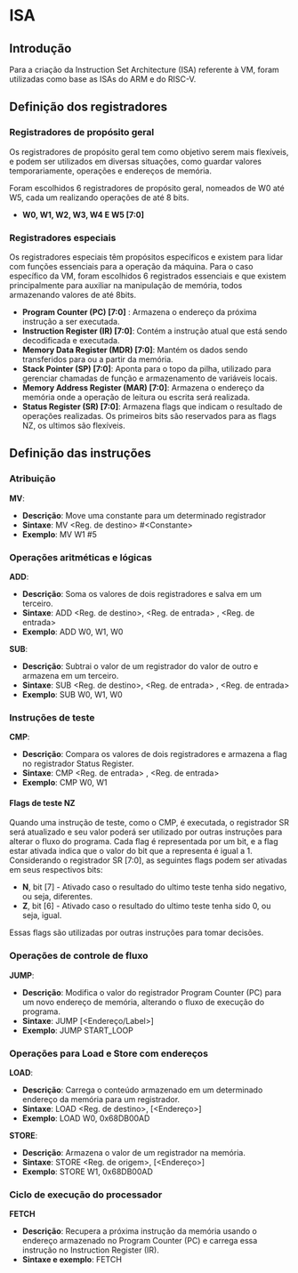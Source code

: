 # ISA 
## Introdução
Para a criação da Instruction Set Architecture (ISA) referente à VM, foram utilizadas como base as ISAs do ARM e do RISC-V.
## Definição dos registradores
### Registradores de propósito geral
Os registradores de propósito geral tem como objetivo serem mais flexíveis, e podem ser utilizados em diversas situações, como guardar valores temporariamente, operações e endereços de memória. 

Foram escolhidos 6 registradores de propósito geral, nomeados de W0 até W5, cada um realizando operações de até 8 bits.

- **W0, W1, W2, W3, W4 E W5 [7:0]**

### Registradores especiais
Os registradores especiais têm propósitos específicos e existem para lidar com funções essenciais para a operação da máquina.
Para o caso específico da VM, foram escolhidos 6 registrados essenciais e que existem principalmente para auxiliar na manipulação de memória, todos armazenando valores de até 8bits.

- **Program Counter (PC) [7:0]** : Armazena o endereço da próxima instrução a ser executada.
- **Instruction Register (IR) [7:0]**: Contém a instrução atual que está sendo decodificada e executada.
- **Memory Data Register (MDR) [7:0]**: Mantém os dados sendo transferidos para ou a partir da memória.
- **Stack Pointer (SP) [7:0]**: Aponta para o topo da pilha, utilizado para gerenciar chamadas de função e armazenamento de variáveis locais.
- **Memory Address Register (MAR) [7:0]**: Armazena o endereço da memória onde a operação de leitura ou escrita será realizada.
- **Status Register (SR) [7:0]**: Armazena flags que indicam o resultado de operações realizadas. Os primeiros bits são reservados para as flags NZ, os ultimos são flexíveis.

## Definição das instruções

### Atribuição
**MV**:
- **Descrição**: Move uma constante para um determinado registrador
- **Sintaxe**: MV \<Reg. de destino> \#\<Constante>
- **Exemplo**: MV W1 #5

### Operações aritméticas e lógicas
**ADD**: 
- **Descrição**: Soma os valores de dois registradores e salva em um terceiro.
- **Sintaxe**: ADD \<Reg. de destino>, \<Reg. de entrada> , \<Reg. de entrada>
- **Exemplo**: ADD W0, W1, W0

**SUB**: 
- **Descrição**: Subtrai o valor de um registrador do valor de outro e armazena em um terceiro.
- **Sintaxe**: SUB \<Reg. de destino>, \<Reg. de entrada> , \<Reg. de entrada>
- **Exemplo**: SUB W0, W1, W0

### Instruções de teste
**CMP**:
- **Descrição**: Compara os valores de dois registradores e armazena a flag no registrador Status Register. 
- **Sintaxe**: CMP \<Reg. de entrada> , \<Reg. de entrada>
- **Exemplo**: CMP W0, W1

#### Flags de teste NZ
Quando uma instrução de teste, como o CMP, é executada, o registrador SR será atualizado e seu valor poderá ser utilizado por outras instruções para alterar o fluxo do programa. Cada flag é representada por um bit, e a flag estar ativada indica que o valor do bit que a representa é igual a 1.
Considerando o registrador SR [7:0], as seguintes flags podem ser ativadas em seus respectivos bits:
- **N**, bit [7] - Ativado caso o resultado do ultimo teste tenha sido negativo, ou seja, diferentes.
- **Z**, bit [6] - Ativado caso o resultado do ultimo teste tenha sido 0, ou seja, igual.

Essas flags são utilizadas por outras instruções para tomar decisões.

### Operações de controle de fluxo
**JUMP**:
- **Descrição**: Modifica o valor do registrador Program Counter (PC) para um novo endereço de memória, alterando o fluxo de execução do programa.
- **Sintaxe**: JUMP \[<Endereço/Label>]
- **Exemplo**: JUMP START_LOOP

### Operações para Load e Store com endereços
**LOAD**:
- **Descrição**: Carrega o conteúdo armazenado em um determinado endereço da memória para um registrador.
- **Sintaxe**: LOAD \<Reg. de destino>, \[<Endereço>]
- **Exemplo**: LOAD W0, 0x68DB00AD

**STORE**:
- **Descrição**: Armazena o valor de um registrador na memória.
- **Sintaxe**: STORE \<Reg. de origem>, \[<Endereço>]
- **Exemplo**: STORE W1, 0x68DB00AD

### Ciclo de execução do processador
**FETCH**
- **Descrição**: Recupera a próxima instrução da memória usando o endereço armazenado no Program Counter (PC) e carrega essa instrução no Instruction Register (IR).
- **Sintaxe e exemplo**: FETCH
### 